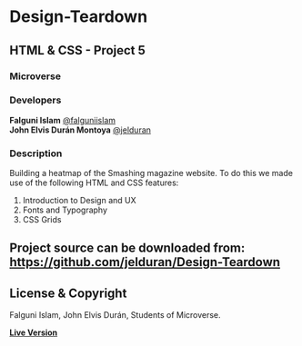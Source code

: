 # Design-Teardown

## HTML & CSS - Project 5

### Microverse

### Developers

**Falguni Islam** [@falguniislam](https://github.com/falguniislam)  
**John Elvis Durán Montoya** [@jelduran](https://github.com/jelduran)

### Description

Building a heatmap of the Smashing magazine website. To do this we made use of the following HTML and CSS features:

1. Introduction to Design and UX
2. Fonts and Typography
3. CSS Grids

## Project source can be downloaded from: <https://github.com/jelduran/Design-Teardown>
  
## License & Copyright

Falguni Islam, John Elvis Durán, Students of Microverse.

**[Live Version](https://raw.githack.com/jelduran/Design-Teardown/feature/index.html)**
